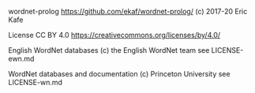 wordnet-prolog
https://github.com/ekaf/wordnet-prolog/
(c) 2017-20 Eric Kafe

License CC BY 4.0
https://creativecommons.org/licenses/by/4.0/

English WordNet databases (c) the English WordNet team
see LICENSE-ewn.md

WordNet databases and documentation (c) Princeton University
see LICENSE-wn.md
